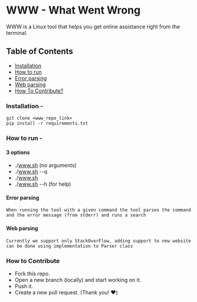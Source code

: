 # WWW - What Went Wrong
WWW is a Linux tool that helps you get online assistance right from the terminal.

## Table of Contents  
- [Installation](#Installation)  
- [How to run](#run)
- [Error parsing](#err)  
- [Web parsing](#web)
- [How To Contribute?](#howtocontribute)  

### Installation - 
    git clone <www_repo_link>
    pip install -r requirements.txt

<a name="run"/>

### How to run -     
#### 3 options
* ./www.sh (no arguments)
* ./www.sh --q <query to search>
* ./www.sh <command to run>
* ./www.sh --h (for help)

<a name="err"/>

#### Error parsing 
    When running the tool with a given command the tool parses the command and the error message (from stderr) and runs a search

<a name="web"/>

#### Web parsing
    Currently we support only StackOverFlow, adding support to new website can be done using implementation to Parser class

<a name="howtocontribute"/>

### How to Contribute
* Fork this repo.
* Open a new branch (locally) and start working on it.
* Push it.
* Create a new pull request. (Thank you! ❤️)
